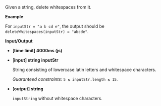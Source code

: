 ﻿Given a string, delete whitespaces from it.

**Example**

For `inputStr = "a b cd e"`, the output should be
`deleteWhitespaces(inputStr) = "abcde"`.

**Input/Output**

*   **[time limit] 4000ms (js)**

*   **[input] string inputStr**

    String consisting of lowercase latin letters and whitespace characters.

    _Guaranteed constraints:_
    `5 ≤ inputStr.length ≤ 15`.

*   **[output] string**

    `inputString` without whitespace characters.
